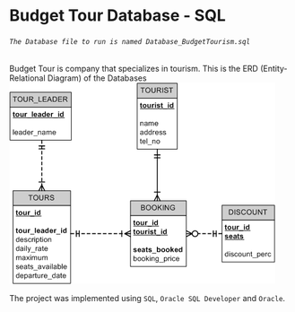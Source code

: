 # Budget Tour Database - SQL
###### ````The Database file to run is named Database_BudgetTourism.sql````

Budget Tour is company that specializes in tourism.
This is the ERD (Entity-Relational Diagram) of the Databases
![Entity-Relational Diagram](img/table_.png)

The project was implemented using ```SQL```, ```Oracle SQL Developer``` and ```Oracle```.
